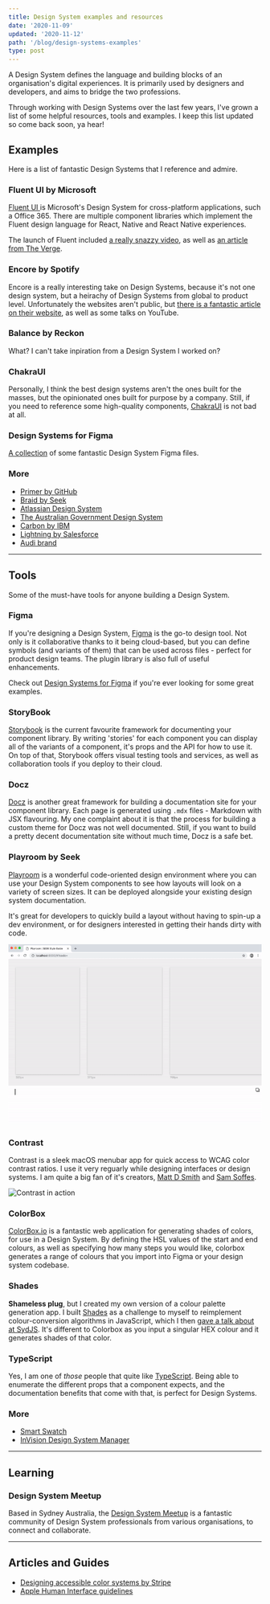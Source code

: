 ```yaml
---
title: Design System examples and resources
date: '2020-11-09'
updated: '2020-11-12'
path: '/blog/design-systems-examples'
type: post
---
```


A Design System defines the language and building blocks of an organisation's digital experiences. It is primarily used by designers and developers, and aims to bridge the two professions.

Through working with Design Systems over the last few years, I've grown a list of some helpful resources, tools and examples. I keep this list updated so come back soon, ya hear!

## Examples

Here is a list of fantastic Design Systems that I reference and admire.

### Fluent UI by Microsoft

[Fluent UI ](https://developer.microsoft.com/en-us/fluentui#) is Microsoft's Design System for cross-platform applications, such a Office 365. There are multiple component libraries which implement the Fluent design language for React, Native and React Native experiences.

The launch of Fluent included [a really snazzy video](https://www.youtube.com/watch?v=miM6mBAfA8g), as well as [an article from The Verge](https://www.theverge.com/2019/12/5/20996748/microsoft-fluent-design-mobile-office-apps-new-updates-features).

### Encore by Spotify

Encore is a really interesting take on Design Systems, because it's not one design system, but a heirachy of Design Systems from global to product level. Unfortunately the websites aren't public, but [there is a fantastic article on their website](https://spotify.design/article/reimagining-design-systems-at-spotify), as well as some talks on YouTube.

### Balance by Reckon

What? I can't take inpiration from a Design System I worked on?

### ChakraUI

Personally, I think the best design systems aren't the ones built for the masses, but the opinionated ones built for purpose by a company. Still, if you need to reference some high-quality components, [ChakraUI](https://chakra-ui.com/getting-started) is not bad at all.

### Design Systems for Figma

[A collection](https://www.designsystemsforfigma.com/) of some fantastic Design System Figma files.

### More

- [Primer by GitHub](https://primer.style/)
- [Braid by Seek](https://seek-oss.github.io/braid-design-system/)
- [Atlassian Design System](https://atlassian.design/)
- [The Australian Government Design System](https://designsystem.gov.au/)
- [Carbon by IBM](https://www.carbondesignsystem.com/components/overview)
- [Lightning by Salesforce](https://www.lightningdesignsystem.com/)
- [Audi brand](https://www.audi.com/ci/en/renewed-brand.html)

---

## Tools

Some of the must-have tools for anyone building a Design System.

### Figma

If you're designing a Design System, [Figma](https://www.figma.com/) is the go-to design tool. Not only is it collaborative thanks to it being cloud-based, but you can define symbols (and variants of them) that can be used across files - perfect for product design teams. The plugin library is also full of useful enhancements.

Check out [Design Systems for Figma](https://www.designsystemsforfigma.com/) if you're ever looking for some great examples.

### StoryBook

[Storybook](https://storybook.js.org/) is the current favourite framework for documenting your component library. By writing 'stories' for each component you can display all of the variants of a component, it's props and the API for how to use it. On top of that, Storybook offers visual testing tools and services, as well as collaboration tools if you deploy to their cloud.

### Docz

[Docz](https://www.docz.site/) is another great framework for building a documentation site for your component library. Each page is generated using `.mdx` files - Markdown with JSX flavouring. My one complaint about it is that the process for building a custom theme for Docz was not well documented. Still, if you want to build a pretty decent documentation site without much time, Docz is a safe bet.

### Playroom by Seek

[Playroom](https://github.com/seek-oss/playroom) is a wonderful code-oriented design environment where you can use your Design System components to see how layouts will look on a variety of screen sizes. It can be deployed alongside your existing design system documentation.

It's great for developers to quickly build a layout without having to spin-up a dev environment, or for designers interested in getting their hands dirty with code.

![Playroom in action](https://raw.githubusercontent.com/seek-oss/playroom/master/images/demo.gif)

### Contrast

Contrast is a sleek macOS menubar app for quick access to WCAG color contrast ratios. I use it very reguarly while designing interfaces or design systems. I am quite a big fan of it's creators, [Matt D Smith](http://mds.is/) and [Sam Soffes](https://soff.es/).

![Contrast in action](https://mds-assets.s3.amazonaws.com/contrast/contrast-card-v0.2.jpg)

### ColorBox

[ColorBox.io](https://colorbox.io) is a fantastic web application for generating shades of colors, for use in a Design System. By defining the HSL values of the start and end colours, as well as specifying how many steps you would like, colorbox generates a range of colours that you import into Figma or your design system codebase.

### Shades

**Shameless plug**, but I created my own version of a colour palette generation app. I built [Shades](https://shades.nathansimpson.design) as a challenge to myself to reimplement colour-conversion algorithms in JavaScript, which I then [gave a talk about at SydJS](/talks/manipulate-colour-in-javascript). It's different to Colorbox as you input a singular HEX colour and it generates shades of that color.

### TypeScript

Yes, I am one of _those_ people that quite like [TypeScript](https://www.typescriptlang.org/). Being able to enumerate the different props that a component expects, and the documentation benefits that come with that, is perfect for Design Systems.

### More

- [Smart Swatch](https://smart-swatch.netlify.app/)
- [InVision Design System Manager](https://www.invisionapp.com/design-system-manager)

---

## Learning

### Design System Meetup

Based in Sydney Australia, the [Design System Meetup](https://designsystemmeetup.com/) is a fantastic community of Design System professionals from various organisations, to connect and collaborate.

---

## Articles and Guides

- [Designing accessible color systems by Stripe](https://stripe.com/blog/accessible-color-systems)
- [Apple Human Interface guidelines](https://developer.apple.com/design/human-interface-guidelines/)
